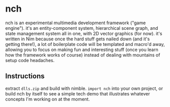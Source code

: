 nch
===

nch is an experimental multimedia development framework ("game engine"). it's an entity-component system, hierarchical scene graph, and state management system all in one, with 2D vector graphics (for now). it's written in Nim because once the hard stuff gets nailed down (and it's getting there!), a lot of boilerplate code will be templated and macro'd away, allowing you to focus on making fun and interesting stuff (once you learn how the framework works of course) instead of dealing with mountains of setup code headaches.

Instructions
------------

extract `dlls.zip` and build with nimble. `import nch` into your own project, or build nch by itself to see a simple tech demo that illustrates whatever concepts I'm working on at the moment.
